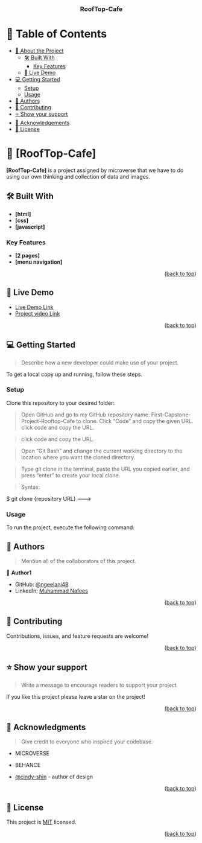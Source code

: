 <a name="readme-top"></a>

<div align="center">

  <h3><b>RoofTop-Cafe</b></h3>

</div>

# 📗 Table of Contents

- [📖 About the Project](#about-project)
  - [🛠 Built With](#built-with)
    - [Key Features](#key-features)
  - [🚀 Live Demo](#live-demo)
- [💻 Getting Started](#getting-started)
  - [Setup](#setup)
  - [Usage](#usage)
- [👥 Authors](#authors)
- [🤝 Contributing](#contributing)
- [⭐️ Show your support](#support)
- [🙏 Acknowledgements](#acknowledgements)
- [📝 License](#license)

<!-- PROJECT DESCRIPTION -->

# 📖 [RoofTop-Cafe] <a name="about-project"></a>

**[RoofTop-Cafe]** is a project assigned by microverse that we have to do using our own thinking and collection of data and images.

## 🛠 Built With <a name="built-with"></a>

- **[html]**
- **[css]**
- **[javascript]**

<!-- Features -->

### Key Features <a name="key-features"></a>

- **[2 pages]**
- **[menu navigation]**

<p align="right">(<a href="#readme-top">back to top</a>)</p>

<!-- LIVE DEMO -->

## 🚀 Live Demo <a name="live-demo"></a>

- [Live Demo Link](https://ngeelani48.github.io/First-Capstone-Project-Rooftop-Cafe/)
- [Project video Link](https://www.loom.com/share/9f16e812d55c4a2db1cf52fd14bfb8b4)

<p align="right">(<a href="#readme-top">back to top</a>)</p>

<!-- GETTING STARTED -->

## 💻 Getting Started <a name="getting-started"></a>

> Describe how a new developer could make use of your project.

To get a local copy up and running, follow these steps.

### Setup

Clone this repository to your desired folder:


> Open GitHub and go to my GitHub repository name: First-Capstone-Project-Rooftop-Cafe to clone.
> Click “Code” and copy the given URL.
> click code and copy the URL.

> click code and copy the URL.

> Open “Git Bash” and change the current working directory to the location where you want the cloned directory.

> Type git clone in the terminal, paste the URL you copied earlier, and press “enter” to create your local clone.

> Syntax:

$ git clone {repository URL}
--->

### Usage

To run the project, execute the following command:

<!--
> open your directory Digital_World_Summit
> to run the file :
> \_use vs-code or any IDE to view line code .
-

<p align="right">(<a href="#readme-top">back to top</a>)</p>

<!-- AUTHORS -->

## 👥 Authors <a name="authors"></a>

> Mention all of the collaborators of this project.

👤 **Author1**

- GitHub: [@ngeelani48](https://github.com/ngeelani48)
- LinkedIn: [Muhammad Nafees](https://www.linkedin.com/in/m-n-geelani-3446097275/)

<p align="right">(<a href="#readme-top">back to top</a>)</p>

<!-- CONTRIBUTING -->

## 🤝 Contributing <a name="contributing"></a>

Contributions, issues, and feature requests are welcome!

<p align="right">(<a href="#readme-top">back to top</a>)</p>

<!-- SUPPORT -->

## ⭐️ Show your support <a name="support"></a>

> Write a message to encourage readers to support your project

If you like this project please leave a star on the project!

<p align="right">(<a href="#readme-top">back to top</a>)</p>

<!-- ACKNOWLEDGEMENTS -->

## 🙏 Acknowledgments <a name="acknowledgements"></a>

> Give credit to everyone who inspired your codebase.

- MICROVERSE

- BEHANCE

- [@cindy-shin](https://www.behance.net/adagio07) - author of design

<p align="right">(<a href="#readme-top">back to top</a>)</p>

<!-- LICENSE -->

## 📝 License <a name="license"></a>

This project is [MIT](./LICENSE) licensed.

<p align="right">(<a href="#readme-top">back to top</a>)</p>